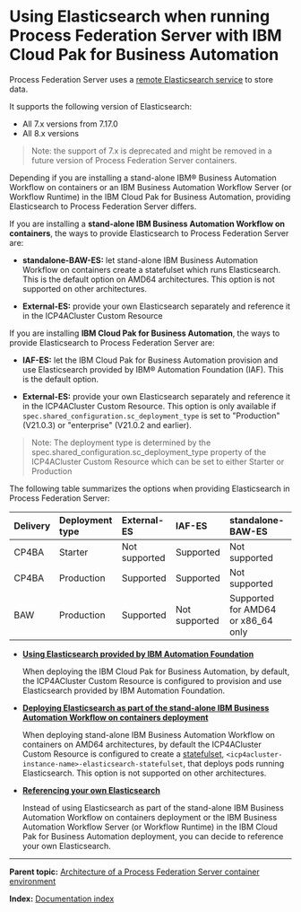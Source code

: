 # Using Elasticsearch when running Process Federation Server with IBM Cloud Pak for Business Automation

Process Federation Server uses a [remote Elasticsearch service](https://www.ibm.com/docs/en/baw/22.x?topic=service-configuring-remote-elasticsearch) to store data.

It supports the following version of Elasticsearch:
* All 7.x versions from 7.17.0
* All 8.x versions

> Note: the support of 7.x is deprecated and might be removed in a future version of Process Federation Server containers.

Depending if you are installing a stand-alone IBM® Business Automation Workflow on containers or an IBM Business Automation Workflow Server (or Workflow Runtime) in the IBM Cloud Pak for Business Automation, providing Elasticsearch to Process Federation Server differs.

If you are installing a __stand-alone IBM Business Automation Workflow on containers__, the ways to provide Elasticsearch to Process Federation Server are:

* __standalone-BAW-ES:__ let stand-alone IBM Business Automation Workflow on containers create a statefulset which runs Elasticsearch. This is the default option on AMD64 architectures. This option is not supported on other architectures.

* __External-ES:__ provide your own Elasticsearch separately and reference it in the ICP4ACluster Custom Resource

If you are installing __IBM Cloud Pak for Business Automation__, the ways to provide Elasticsearch to Process Federation Server are:

* __IAF-ES:__ let the IBM Cloud Pak for Business Automation provision and use Elasticsearch provided by IBM® Automation Foundation (IAF). This is the default option.

* __External-ES:__ provide your own Elasticsearch separately and reference it in the ICP4ACluster Custom Resource. This option is only available if `spec.shared_configuration.sc_deployment_type` is set to "Production" (V21.0.3)  or "enterprise"  (V21.0.2 and earlier).

> Note: The deployment type is determined by the spec.shared_configuration.sc_deployment_type property of the ICP4ACluster Custom Resource which can be set to either Starter or Production

The following table summarizes the options when providing Elasticsearch in Process Federation Server:

| Delivery | Deployment type | External-ES | IAF-ES | standalone-BAW-ES |
| :---     | :---            | :---        | :---   | :---              |
| CP4BA    | Starter       | Not supported | Supported | Not supported |
| CP4BA    | Production    | Supported | Supported | Not supported |
| BAW      | Production    | Supported | Not supported | Supported for AMD64 or x86_64 only |

* **[Using Elasticsearch provided by IBM Automation Foundation](./Using-IAF-Elasticsearch.md)**

  When deploying the IBM Cloud Pak for Business Automation, by default, the ICP4ACluster Custom Resource is configured to provision and use Elasticsearch provided by IBM Automation Foundation.
  
* **[Deploying Elasticsearch as part of the stand-alone IBM Business Automation Workflow on containers deployment](./Using-standalone-BAW-Elasticsearch.md)**

  When deploying stand-alone IBM Business Automation Workflow on containers on AMD64 architectures, by default the ICP4ACluster Custom Resource is configured to create a [statefulset](https://kubernetes.io/docs/concepts/workloads/controllers/statefulset/), `<icp4acluster-instance-name>-elasticsearch-statefulset`, that deploys pods running Elasticsearch. This option is not supported on other architectures.

* **[Referencing your own Elasticsearch](./Using-own-Elasticsearch.md)**

  Instead of using Elasticsearch as part of the stand-alone IBM Business Automation Workflow on containers deployment or the IBM Business Automation Workflow Server (or Workflow Runtime) in the IBM Cloud Pak for Business Automation deployment, you can decide to reference your own Elasticsearch.

---

**Parent topic:** [Architecture of a Process Federation Server container environment](./Architecture.md)

**Index:** [Documentation index](../README.md#documentation-index)

